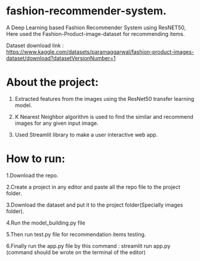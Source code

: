 # fashion-recommender-system.
A Deep Learning based Fashion Recommender System using  ResNET50, Here used the Fashion-Product-image-dataset for recommending items.

Dataset download link : https://www.kaggle.com/datasets/paramaggarwal/fashion-product-images-dataset/download?datasetVersionNumber=1

# About the project:

1.	Extracted features from the images using the ResNet50 transfer learning model.

2. 	K Nearest Neighbor algorithm is used to find the similar and recommend images for any given input image.

3.  Used Streamlit library to make a user interactive web app.

# How to run:

1.Download the repo.

2.Create a project in any editor and paste all the repo file to the project folder.

3.Download the dataset and put it to the project folder(Specially images folder).

4.Run the model_building.py file 

5.Then run test.py file for recommendation items testing.

6.Finally run the app.py file by this command : streamlit run app.py (command should be wrote on the terminal of the editor)



